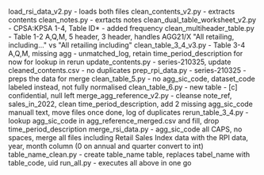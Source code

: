 load_rsi_data_v2.py - loads both files
clean_contents_v2.py - extracts contents 
clean_notes.py - exrtacts notes
clean_dual_table_worksheet_v2.py - CPSA:KPSA 1-4, Table ID* - added frequency
clean_multiheader_table.py - Table 1-2 A,Q,M, 5 header, 3 header, handles AGG21/X "All retailing, including..." vs "All retailing including"
clean_table_3_4_v3.py - Table 3-4 A,Q,M, missing agg - unmatched_log, retain time_period_description for now for lookup in rerun
update_contents.py - series-210325, update cleaned_contents.csv - no duplicates
prep_rpi_data.py - series-210325 - preps the data for merge
clean_table_5.py - no agg_sic_code, dataset_code labeled instead, not fully normalised
clean_table_6.py - new table - [c] confidential, null left
merge_agg_reference_v2.py - cleanse note_ref, sales_in_2022, clean time_period_description, add 2 missing agg_sic_code manuall text, move files once done, log of duplicates
rerun_table_3_4.py - lookup agg_sic_code in agg_reference_merged.csv and fill, drop time_period_description 
merge_rsi_data.py - agg_sic_code all CAPS, no spaces, merge all files including Retail Sales Index data with the RPI data, year, month column (0 on annual and quarter convert to int)   
table_name_clean.py - create table_name table, replaces tabel_name with table_code, uid
run_all.py - executes all above in one go
